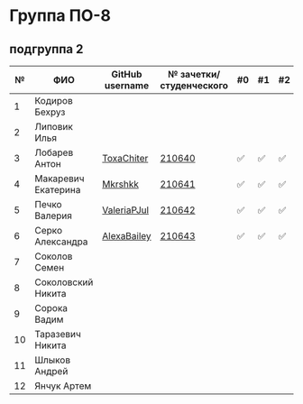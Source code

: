 # Группа ПО-8

## подгруппа 2

|№|ФИО| GitHub username  | № зачетки/студенческого     |#0|#1|#2|#3|#4|#5|#6|#7|#8|
|---|---|------------------|-----------------------------|---|---|---|---|---|---|---|---|---|
|1 |Кодиров Бехруз||                             |||||||||||
|2 |Липовик Илья||                             |||||||||||
|3 |Лобарев Антон|[ToxaChiter](https://github.com/ToxaChiter "GitHub link")| [210640](./trunk/PO210640/) |:white_check_mark:|:white_check_mark:|:white_check_mark:|:white_check_mark:|:white_check_mark:|:white_check_mark:|||||
|4 |Макаревич Екатерина|[Mkrshkk](https://github.com/Mkrshkk)| [210641](./trunk/PO210641/) |:white_check_mark:|:white_check_mark:|:white_check_mark:|:white_check_mark:|:white_check_mark:|:white_check_mark:|:white_check_mark:||||
|5 |Печко Валерия|[ValeriaPJul](https://github.com/ValeriaPJul)| [210642](./trunk/PO210642/) |:white_check_mark:|:white_check_mark:|:white_check_mark:||||||||
|6 |Серко Александра|[AlexaBailey](https://github.com/AlexaBailey)| [210643](./trunk/PO210643/) |:white_check_mark:|:white_check_mark:|:white_check_mark:|:white_check_mark:|:white_check_mark:||||||
|7 |Соколов Семен||                             |||||||||||
|8 |Соколовский Никита||                             |||||||||||
|9|Сорока Вадим||                             |||||||||||
|10|Таразевич Никита||                             |||||||||||
|11|Шлыков Андрей||                             |||||||||||
|12|Янчук Артем||                             |||||||||||
